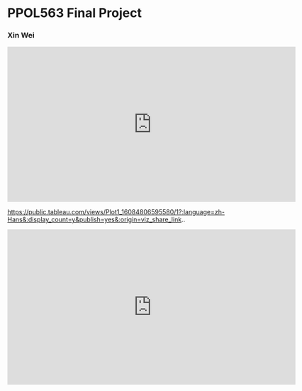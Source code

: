 # PPOL563 Final Project

### Xin Wei


<iframe seamless frameborder="0" src="https://public.tableau.com/views/Class_Tableau_Workbook_16084402257610/Sheet2?:language=zh-Hans&:display_count=n&publish=no&:showVizHome=no" width = '650' height = '350'></iframe>

https://public.tableau.com/views/Plot1_16084806595580/1?:language=zh-Hans&:display_count=y&publish=yes&:origin=viz_share_link..

<iframe seamless frameborder="0" src="https://public.tableau.com/views/Plot1_16084806595580/1?:embed=yes&:display_count=yes&:showVizHome=no" width = '650' height = '350' scrolling='No'></iframe>
